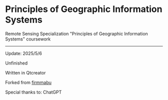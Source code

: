 # Principles of Geographic Information Systems
Remote Sensing Specialization "Principles of Geographic Information Systems" coursework

---

Update: 2025/5/6

Unfinished

Written in Qtcreator

Forked from [firmmabu](https://github.com/firmmabu/Quadtree)

Special thanks to: ChatGPT
